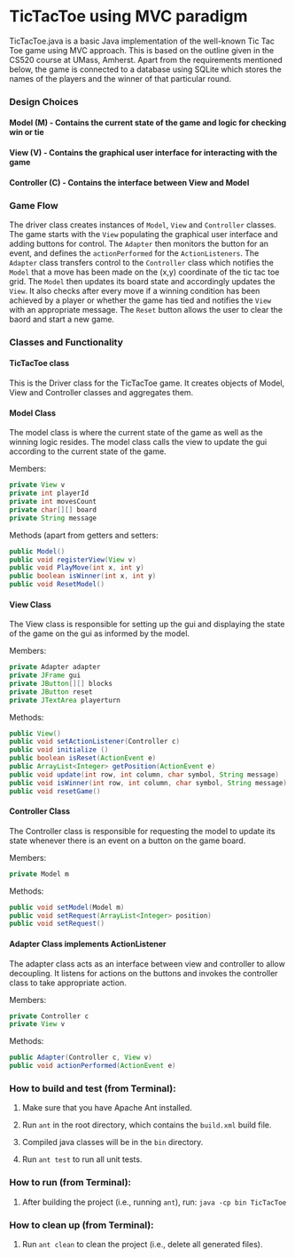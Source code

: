 # TicTacToe using MVC paradigm
TicTacToe.java is a basic Java implementation of the well-known Tic Tac Toe game using MVC approach. This is based on the outline given in the 
CS520 course at UMass, Amherst. 
Apart from the requirements mentioned below, the game is connected to a database using SQLite which stores the names of the players and the winner of that particular round. 

### Design Choices
#### Model (M) - Contains the current state of the game and logic for checking win or tie
#### View (V) - Contains the graphical user interface for interacting with the game
#### Controller (C) - Contains the interface between View and Model

### Game Flow

The driver class creates instances of `Model`, `View` and `Controller` classes. The game starts with the `View` populating the graphical user interface and adding buttons for control. The `Adapter` then monitors the button for an event, and defines the `actionPerformed` for the `ActionListeners`. The `Adapter` class transfers control to the `Controller` class which notifies the `Model` that a move has been made on the (x,y) coordinate of the tic tac toe grid. The `Model` then updates its board state and accordingly updates the `View`. It also checks after every move if a winning condition has been achieved by a player or whether the game has tied and notifies the `View` with an appropriate message. The `Reset` button allows the user to clear the baord and start a new game.

### Classes and Functionality

#### TicTacToe class
This is the Driver class for the TicTacToe game. It creates objects of Model, View and Controller classes and aggregates them.

#### Model Class
The model class is where the current state of the game as well as the winning logic resides. The model class calls the view to update the gui according to the current state of the game.

Members:
```java
private View v
private int playerId
private int movesCount
private char[][] board
private String message
```

Methods (apart from getters and setters:
```java
public Model()
public void registerView(View v)
public void PlayMove(int x, int y)
public boolean isWinner(int x, int y)
public void ResetModel()
```

#### View Class
The View class is responsible for setting up the gui and displaying the state of the game on the gui as informed by the model.

Members:
```java
private Adapter adapter
private JFrame gui
private JButton[][] blocks
private JButton reset
private JTextArea playerturn
```

Methods:
```java
public View() 
public void setActionListener(Controller c)
public void initialize ()
public boolean isReset(ActionEvent e) 
public ArrayList<Integer> getPosition(ActionEvent e) 
public void update(int row, int column, char symbol, String message)
public void isWinner(int row, int column, char symbol, String message)
public void resetGame()
```

#### Controller Class
The Controller class is responsible for requesting the model to update its state whenever there is an event on a button on the game board.

Members:
```java
private Model m
```

Methods:
```java
public void setModel(Model m) 
public void setRequest(ArrayList<Integer> position) 
public void setRequest()
```

#### Adapter Class implements ActionListener
The adapter class acts as an interface between view and controller to allow decoupling. It listens for actions on the buttons and invokes the controller class to take appropriate action.

Members:
```java
private Controller c
private View v
```

Methods:
```java
public Adapter(Controller c, View v)
public void actionPerformed(ActionEvent e)
```

### How to build and test (from Terminal):

1. Make sure that you have Apache Ant installed.

2. Run `ant` in the root directory, which contains the `build.xml` build file.

3. Compiled java classes will be in the `bin` directory.

4. Run `ant test` to run all unit tests.

### How to run (from Terminal):

1. After building the project (i.e., running `ant`), run:
   `java -cp bin TicTacToe`

### How to clean up (from Terminal):

1. Run `ant clean` to clean the project (i.e., delete all generated files).
